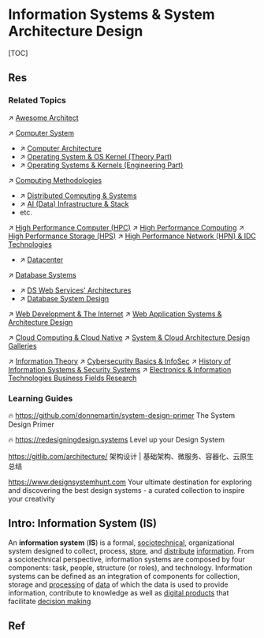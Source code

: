 # Information Systems & System Architecture Design

[TOC]



## Res
### Related Topics
↗ [Awesome Architect](../Software%20Engineering/🏇%20Galleries%20&%20Awesome%20SE/Awesome%20Architect.md)

↗ [Computer System](../🔑%20CS%20Core/👷🏾‍♂️%20Computer%20System/Computer%20System.md)
- ↗ [Computer Architecture](../🔑%20CS%20Core/👷🏾‍♂️%20Computer%20System/Computer%20Architecture/Computer%20Architecture.md)
- ↗ [Operating System & OS Kernel (Theory Part)](../🔑%20CS%20Core/👷🏾‍♂️%20Computer%20System/Operating%20System%20&%20OS%20Kernel%20(Theory%20Part)/Operating%20System%20&%20OS%20Kernel%20(Theory%20Part).md)
- ↗ [Operating Systems & Kernels (Engineering Part)](../🔑%20CS%20Core/🥷🏼%20Operating%20Systems%20&%20Kernels%20(Engineering%20Part)/Operating%20Systems%20&%20Kernels%20(Engineering%20Part).md)

↗ [Computing Methodologies](../🧠%20Computing%20Methodologies/Computing%20Methodologies.md)
- ↗ [Distributed Computing & Systems](../🧠%20Computing%20Methodologies/Distributed%20Computing%20&%20Systems/Distributed%20Computing%20&%20Systems.md)
- ↗ [AI (Data) Infrastructure & Stack](../🧠%20Computing%20Methodologies/👽%20Artificial%20Intelligence/🏗️%20AI%20(Data)%20Infrastructure%20&%20Stack/AI%20(Data)%20Infrastructure%20&%20Stack.md)
- etc.

↗ [High Performance Computer (HPC)](../🧠%20Computing%20Methodologies/⚡️%20High%20Performance%20Computing/High%20Performance%20Computer%20(HPC).md)
↗ [High Performance Computing](../🧠%20Computing%20Methodologies/⚡️%20High%20Performance%20Computing/High%20Performance%20Computing.md)
↗ [High Performance Storage (HPS)](../🔑%20CS%20Core/🍕%20Computer%20Storage%20&%20Database%20Systems/🚀%20High%20Performance%20Storage%20(HPS)/High%20Performance%20Storage%20(HPS).md)
↗ [High Performance Network (HPN) & IDC Technologies](../🔑%20CS%20Core/🏎️%20Computer%20Networking%20and%20Communication/🚀%20High%20Performance%20Network%20(HPN)%20&%20IDC%20Technologies/High%20Performance%20Network%20(HPN)%20&%20IDC%20Technologies.md)
- ↗ [Datacenter](../🔑%20CS%20Core/🍕%20Computer%20Storage%20&%20Database%20Systems/🚀%20High%20Performance%20Storage%20(HPS)/Datacenter.md)

↗ [Database Systems](../🔑%20CS%20Core/🍕%20Computer%20Storage%20&%20Database%20Systems/Database%20Systems/Database%20Systems.md)
- ↗ [DS Web Services' Architectures](../🔑%20CS%20Core/🍕%20Computer%20Storage%20&%20Database%20Systems/Database%20Systems/DS%20Web%20Services'%20Architectures.md)
- ↗ [Database System Design](../🔑%20CS%20Core/🍕%20Computer%20Storage%20&%20Database%20Systems/Database%20Systems/⚜️%20Database%20System%20Design/Database%20System%20Design.md)

↗ [Web Development & The Internet](../Software%20Engineering/☝️%20Application%20Software%20Engineering/🕸️%20Web%20Development%20&%20The%20Internet/Web%20Development%20&%20The%20Internet.md)
↗ [Web Application Systems & Architecture Design](../Software%20Engineering/☝️%20Application%20Software%20Engineering/🕸️%20Web%20Development%20&%20The%20Internet/Web%20Application%20Systems%20&%20Architecture%20Design/Web%20Application%20Systems%20&%20Architecture%20Design.md)

↗ [Cloud Computing & Cloud Native](../Software%20Engineering/☁️%20Cloud%20Computing%20&%20Cloud%20Native/Cloud%20Computing%20&%20Cloud%20Native.md)
↗ [System & Cloud Architecture Design Galleries](../Software%20Engineering/🏇%20Galleries%20&%20Awesome%20SE/System%20&%20Cloud%20Architecture%20Design%20Galleries/System%20&%20Cloud%20Architecture%20Design%20Galleries.md)

↗ [Information Theory](../🧮%20Math%20&%20Theoretical%20Computer%20Science%20(TCS)/Information%20Theory/Information%20Theory.md)
↗ [Cybersecurity Basics & InfoSec](../CyberSecurity/🏰%20Cybersecurity%20Basics%20&%20InfoSec/Cybersecurity%20Basics%20&%20InfoSec.md)
↗ [History of Information Systems & Security Systems](../CyberSecurity/History%20of%20Information%20Systems%20&%20Security%20Systems.md)
↗ [Electronics & Information Technologies Business Fields Research](../🗺%20CS%20Overview/Electronics%20&%20Information%20Technologies%20Business%20Fields%20Research/Electronics%20&%20Information%20Technologies%20Business%20Fields%20Research.md)


### Learning Guides
🔥 https://github.com/donnemartin/system-design-primer
The System Design Primer

🔥 https://redesigningdesign.systems
Level up your Design System

https://gitlib.com/architecture/
架构设计 | 基础架构、微服务、容器化、云原生总结

https://www.designsystemhunt.com
Your ultimate destination for exploring and discovering the best design systems - a curated collection to inspire your creativity



## Intro: Information System (IS)
An **information system** (**IS**) is a formal, [sociotechnical](https://en.wikipedia.org/wiki/Sociotechnical "Sociotechnical"), organizational system designed to collect, process, [store](https://en.wikipedia.org/wiki/Information_storage "Information storage"), and [distribute](https://en.wikipedia.org/wiki/Information_distribution "Information distribution") [information](https://en.wikipedia.org/wiki/Information "Information"). From a sociotechnical perspective, information systems are composed by four components: task, people, structure (or roles), and technology. Information systems can be defined as an integration of components for collection, storage and [processing](https://en.wikipedia.org/wiki/Data_processing "Data processing") of [data](https://en.wikipedia.org/wiki/Data "Data") of which the data is used to provide information, contribute to knowledge as well as [digital products](https://en.wikipedia.org/wiki/Digital_product "Digital product") that facilitate [decision making](https://en.wikipedia.org/wiki/Decision_making "Decision making")



## Ref
[Information Systems for Business and Beyond]: https://opentextbook.site/informationsystems2019/front-matter/title-page-information-systems-introduction/

[Information system]: https://en.wikipedia.org/wiki/Information_system

[information systems (IS)]: https://www.techtarget.com/whatis/definition/IS-information-system-or-information-services

[information system - NIST]: https://csrc.nist.gov/glossary/term/information_system
